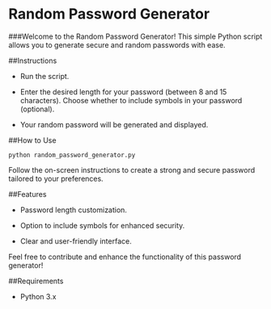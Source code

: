 # Random Password Generator

###Welcome to the Random Password Generator! This simple Python script allows you to generate secure and random passwords with ease.

##Instructions

- Run the script.

- Enter the desired length for your password (between 8 and 15 characters).
  Choose whether to include symbols in your password (optional).

- Your random password will be generated and displayed.

##How to Use

`python random_password_generator.py`

Follow the on-screen instructions to create a strong and secure password tailored to your preferences.

##Features

- Password length customization.

- Option to include symbols for enhanced security.

- Clear and user-friendly interface.

Feel free to contribute and enhance the functionality of this password generator!

##Requirements

- Python 3.x
